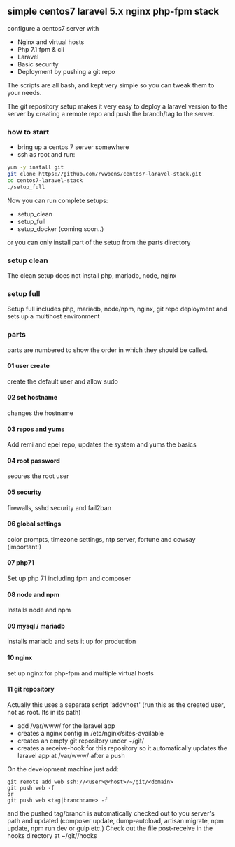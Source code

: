 ## simple centos7 laravel 5.x nginx php-fpm stack
configure a centos7 server with

* Nginx and virtual hosts
* Php 7.1 fpm & cli  
* Laravel
* Basic security 
* Deployment by pushing a git repo

The scripts are all bash, and kept very simple so you can tweak them to your needs.

The git repository setup makes it very easy to deploy a laravel version to the server by creating a remote repo and push the branch/tag to the server.  

### how to start

* bring up a centos 7 server somewhere
* ssh as root and run:

```bash
yum -y install git
git clone https://github.com/rvwoens/centos7-laravel-stack.git
cd centos7-laravel-stack
./setup_full
```

Now you can run complete setups:

- setup_clean
- setup_full
- setup_docker (coming soon..)

or you can only install part of the setup from the parts directory

### setup clean

The clean setup does not install php, mariadb, node, nginx

### setup full

Setup full includes php, mariadb, node/npm, nginx, git repo deployment and sets up a multihost environment


### parts

parts are numbered to show the order in which they should be called.

#### 01 user create
create the default user and allow sudo

#### 02 set hostname
changes the hostname

#### 03 repos and yums
Add remi and epel repo, updates the system and yums the basics

#### 04 root password
secures the root user

#### 05 security
firewalls, sshd security and fail2ban

#### 06 global settings
color prompts, timezone settings, ntp server, fortune and cowsay (important!)

#### 07 php71
Set up php 71 including fpm and composer

#### 08 node and npm
Installs node and npm

#### 09 mysql / mariadb
installs mariadb and sets it up for production

#### 10 nginx
set up nginx for php-fpm and multiple virtual hosts

#### 11 git repository

Actually this uses a separate script 'addvhost' (run this as the created user, not as root. Its in its path)
- add /var/www/<domain> for the laravel app
- creates a nginx config in /etc/nginx/sites-available
- creates an empty git repository under ~/git/<domain>
- creates a receive-hook for this repository so it automatically updates the laravel app at /var/www/<domain> after a push

On the development machine just add:
```
git remote add web ssh://<user>@<host>/~/git/<domain>
git push web -f
or
git push web <tag|branchname> -f
```
and the pushed tag/branch is automatically checked out to you server's path and
updated (composer update, dump-autoload, artisan migrate, npm update, npm run dev or gulp etc.)
Check out the file post-receive in the hooks directory at ~/git/<domain>/hooks 





 
